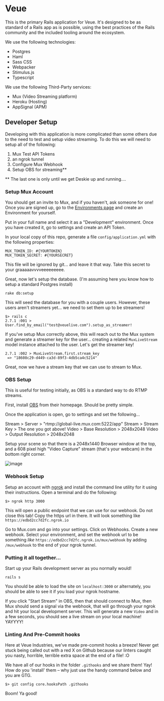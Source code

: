 # Veue

This is the primary Rails application for Veue. It's designed to be as standard of a Rails app as is possible,
using the best practices of the Rails community and the included tooling around the ecosystem.

We use the following technologies:

- Postgres
- Haml
- Sass CSS
- Webpacker
- Stimulus.js
- Typescript

We use the following Third-Party services:

- Mux (Video Streaming platform)
- Heroku (Hosting)
- AppSignal (APM)

## Developer Setup

Developing with this application is more complicated than some others due to the need to test and setup
video streaming. To do this we will need to setup all of the following:

1. Mux Test API Tokens
2. an ngrok tunnel
3. Configure Mux Webhook
4. Setup OBS for streaming\*\*

\*\* The last one is only until we get Deskie up and running....

### Setup Mux Account

You should get an invite to Mux, and if you haven't, ask someone for one! Once you are signed up, go to the
[Environments page](https://dashboard.mux.com/environments) and create an Environment for yourself.

Put in your full name and select it as a "Development" environment. Once you have created it, go to settings
and create an API Token.

In your local copy of this repo, generate a file `config/application.yml` with the following properties:

```
MUX_TOKEN_ID: #{YOURTOKEN}
MUX_TOKEN_SECRET: #{YOURSECRET}
```

This file will be ignored by git... and leave it that way. Take this secret to your graaaaavvvveeeeeeeee.

Great, now let's setup the database. (I'm assuming here you know how to setup a standard Postgres install)

```
rake db:setup
```

This will seed the database for you with a couple users. However, these users aren't streamers yet... we need
to set them up to be streamers!

```
$> rails c
2.7.1 :001 > User.find_by_email("test@veuelive.com").setup_as_streamer!
```

If you've setup Mux correctly above, this will reach out to the Mux system and generate a streamer key for the
user... creating a related `MuxLiveStream` model instance attached to the user. Let's get the streamer key!

```
2.7.1 :002 > MuxLiveStream.first.stream_key
 => "18608c29-d449-ca3d-89f3-4db5ca4c5214"
```

Great, now we have a stream key that we can use to stream to Mux.

### OBS Setup

This is useful for testing initially, as OBS is a standard way to do RTMP streams.

First, install [OBS](https://obsproject.com/) from their homepage. Should be pretty simple.

Once the application is open, go to settings and set the following...

Stream > Server > "rtmp://global-live.mux.com:5222/app"
Stream > Stream Key > The one you got above!
Video > Base Resolution > 2048x2048
Video > Output Resolution > 2048x2048

Setup your scene so that there is a 2048x1440 Browser window at the top, and a 608 pixel high "Video Capture"
stream (that's your webcam) in the bottom right corner.

![image](https://user-images.githubusercontent.com/111/89562488-04bb7500-d7e8-11ea-8b1f-9bcf190ea67c.png)

### Webhook Setup

Setup an account with [ngrok](https://ngrok.com/) and install the command line utility for it using their instructions.
Open a terminal and do the following:

```
$> ngrok http 3000
```

This will open a public endpoint that we can use for our webhook. Do not close this tab! Copy the https url in there.
It will look something like `https://edbd2cc7d2fc.ngrok.io`

Go to Mux.com and go into your settings. Click on Webhooks. Create a new webhook. Select your environment, and
set the webhook url to be something _like_ `https://edbd2cc7d2fc.ngrok.io/mux/webhook` by adding `/mux/webhook` to the
end of your ngrok tunnel.

### Putting it all together...

Start up your Rails development server as you normally would!

`rails s`

You should be able to load the site on `localhost:3000` or alternately, you should be able to see it
if you load your ngrok hostname.

If you click "Start Stream" in OBS, then that should connect to Mux, then Mux should send a signal via the
webhook, that will go through your ngrok and hit your local development server. This will generate a new
`Video` and in a few seconds, you should see a live stream on your local machine! YAYYYY!

### Linting And Pre-Commit hooks

Here at Veue Industries, we've made pre-commit hooks a breeze! Never get stuck
being called out with a red X on Github because our linters caught you nasty,
horrible, terrible extra space at the end of a file! :O

We have all of our hooks in the folder `.githooks` and we share them! Yay! How
do you 'install' them – why just use the handy command below and you are GTG.

`$> git config core.hooksPath .githooks`

Boom! Ya good!
